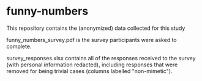 # funny-numbers
This repository contains the (anonymized) data collected for this study <INSERT ARXIV LINK>

funny_numbers_survey.pdf is the survey participants were asked to complete.

survey_responses.xlsx contains all of the responses received to the survey (with personal information redacted), including responses that were removed for being trivial cases (columns labelled "non-mimetic").


